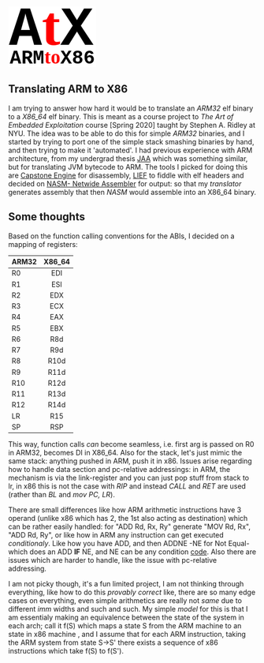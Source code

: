 ![atx logo](https://github.com/ImanHosseini/AtX/raw/master/atx_c.png "AtX")
## Translating ARM to X86
I am trying to answer how hard it would be to translate an _ARM32_ elf binary to a _X86\_64_ elf binary. This is meant as a course project to _The Art of Embedded Exploitation_ course \[Spring 2020\] taught by Stephen A. Ridley at NYU. The idea was to be able to do this for simple _ARM32_ binaries, and I started by trying to port one of the simple stack smashing binaries by hand, and then trying to make it 'automated'. I had previous experience with ARM architecture, from my undergrad thesis [JAA](https://github.com/ImanHosseini/JAA) which was something similar, but for translating JVM bytecode to ARM. The tools I picked for doing this are [Capstone Engine](http://www.capstone-engine.org/) for disassembly, [LIEF](https://lief.quarkslab.com/) to fiddle with elf headers and decided on [NASM- Netwide Assembler](https://nasm.us/) for output: so that my _translator_ generates assembly that then _NASM_ would assemble into an X86_64 binary.

## Some thoughts
Based on the function calling conventions for the ABIs, I decided on a mapping of registers: 

| ARM32         | X86_64        |
| ------------- |:-------------:|
| R0 | EDI |
| R1 | ESI |
| R2 | EDX |
| R3 | ECX |
| R4 | EAX |
| R5 | EBX |
| R6 | R8d |
| R7 | R9d |
| R8 | R10d|
| R9 | R11d|
| R10| R12d|
| R11| R13d|
| R12| R14d|
| LR | R15 |
| SP | RSP |

This way, function calls _can_ become seamless, i.e. first arg is passed on R0 in ARM32, becomes DI in X86_64. Also for the stack, let's just mimic the same stack: anything pushed in ARM, push it in x86. Issues arise regarding how to handle data section and pc-relative addressings: in ARM, the mechanism is via the link-register and you can just pop stuff from stack to lr, in x86 this is not the case with _RIP_ and instead _CALL_ and _RET_ are used (rather than _BL_ and _mov PC, LR_). 

There are small differences like how ARM arithmetic instructions have 3 operand (unlike x86 which has 2, the 1st also acting as destination) which can be rather easily handled: for "ADD Rd, Rx, Ry" generate "MOV Rd, Rx", "ADD Rd, Ry", or like how in ARM any instruction can get executed _conditionaly_. Like how you have ADD, and then ADDNE -NE for Not Equal- which does an ADD **IF** NE, and NE can be any condition [code](http://infocenter.arm.com/help/index.jsp?topic=/com.arm.doc.dui0204j/Chdhcfbc.html). Also there are issues which are harder to handle, like the issue with pc-relative addressing. 

I am not picky though, it's a fun limited project, I am not thinking through everything, like how to do this *provably correct* like, there are so many edge cases on everything, even simple arithmetics are really not _same_ due to different _imm_ widths and such and such. My simple _model_ for this is that I am essentialy making an equivalence between the state of the system in each arch; call it f(S) which maps a state S from the ARM machine to an state in x86 machine , and I assume that for each ARM instruction, taking the ARM system from state S->S' there exists a sequence of x86 instructions which take f(S) to f(S').
